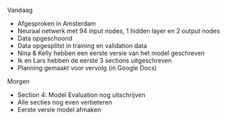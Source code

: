 Vandaag
- Afgesproken in Amsterdam
- Neuraal netwerk met 94 input nodes, 1 hidden layer en 2 output nodes
- Data opgeschoond
- Data opgesplitst in training en validation data
- Nina & Kelly hebben een eerste versie van het model geschreven
- Ik en Lars hebben de eerste 3 sections uitgeschreven
- Planning gemaakt voor vervolg (in Google Docs)

Morgen
- Section 4: Model Evaluation nog uitschrijven
- Alle secties nog even verbeteren
- Eerste versie model afmaken
